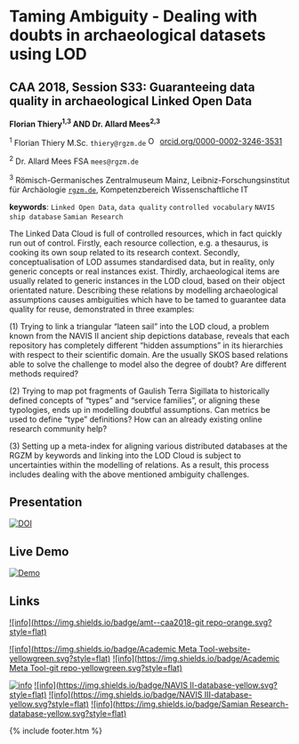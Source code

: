 # Taming Ambiguity - Dealing with doubts in archaeological datasets using LOD

## CAA 2018, Session S33: Guaranteeing data quality in archaeological Linked Open Data

**Florian Thiery<sup>1,3</sup> AND Dr. Allard Mees<sup>2,3</sup>**

<sup>1</sup> Florian Thiery M.Sc. `thiery@rgzm.de` <a href="https://orcid.org/0000-0002-3246-3531" target="orcid.widget" rel="noopener noreferrer" style="vertical-align:top;"><img src="https://orcid.org/sites/default/files/images/orcid_16x16.png" style="width:1em;margin-right:.5em;" alt="ORCID iD icon">orcid.org/0000-0002-3246-3531</a>

<sup>2</sup> Dr. Allard Mees FSA `mees@rgzm.de`

<sup>3</sup> Römisch-Germanisches Zentralmuseum Mainz, Leibniz-Forschungsinstitut für Archäologie [`rgzm.de`](http://rgzm.de/), Kompetenzbereich Wissenschaftliche IT

**keywords**: `Linked Open Data`, `data quality` `controlled vocabulary` `NAVIS ship database` `Samian Research`

The Linked Data Cloud is full of controlled resources, which in fact quickly run out of control. Firstly, each resource collection, e.g. a thesaurus, is cooking its own soup related to its research context. Secondly, conceptualisation of LOD assumes standardised data, but in reality, only generic concepts or real instances exist. Thirdly, archaeological items are usually related to generic instances in the LOD cloud, based on their object orientated nature. Describing these relations by modelling archaeological assumptions causes ambiguities which have to be tamed to guarantee data quality for reuse, demonstrated in three examples:

(1) Trying to link a triangular “lateen sail” into the LOD cloud, a problem known from the NAVIS II ancient ship depictions database, reveals that each repository has completely different “hidden assumptions” in its hierarchies with respect to their scientific domain. Are the usually SKOS based relations able to solve the challenge to model also the degree of doubt? Are different methods required?

(2) Trying to map pot fragments of Gaulish Terra Sigillata to historically defined concepts of “types” and “service families”, or aligning these typologies, ends up in modelling doubtful assumptions. Can metrics be used to define “type” definitions? How can an already existing online research community help?

(3) Setting up a meta-index for aligning various distributed databases at the RGZM by keywords and linking into the LOD Cloud is subject to uncertainties within the modelling of relations. As a result, this process includes dealing with the above mentioned ambiguity challenges.

## Presentation

[![DOI](https://zenodo.org/badge/DOI/10.5281/zenodo.1200111.svg)](https://doi.org/10.5281/zenodo.1200111)

## Live Demo

[![Demo](https://img.shields.io/badge/demo-amt--caa2018-brightgreen.svg?style=flat)](http://academic-meta-tool.xyz/caa2018/)

## Links

[![info](https://img.shields.io/badge/amt--caa2018-git repo-orange.svg?style=flat)](https://github.com/RGZM/amt-caa2018)

[![info](https://img.shields.io/badge/Academic Meta Tool-website-yellowgreen.svg?style=flat)](http://www.academic-meta-tool.xyz)
[![info](https://img.shields.io/badge/Academic Meta Tool-git repo-yellowgreen.svg?style=flat)](https://github.com/AcademicMetaTool/amt)

[![info](https://img.shields.io/badge/NAVIS-database-yellow.svg?style=flat)](http://rgzm.de/navis)
[![info](https://img.shields.io/badge/NAVIS II-database-yellow.svg?style=flat)](http://rgzm.de/navis2)
[![info](https://img.shields.io/badge/NAVIS III-database-yellow.svg?style=flat)](http://rgzm.de/navis3)
[![info](https://img.shields.io/badge/Samian Research-database-yellow.svg?style=flat)](http://rgzm.de/samian)

{% include footer.htm %}
